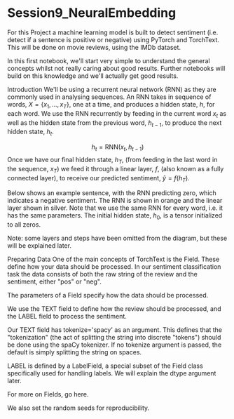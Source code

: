# Session9_NeuralEmbedding


For this Project a  machine learning model is built to detect sentiment (i.e. detect if a sentence is positive or negative) using PyTorch and TorchText. This will be done on movie reviews, using the IMDb dataset.

In this first notebook, we'll start very simple to understand the general concepts whilst not really caring about good results. Further notebooks will build on this knowledge and we'll actually get good results.

Introduction
We'll be using a recurrent neural network (RNN) as they are commonly used in analysing sequences. An RNN takes in sequence of words, $X=\{x_1, ..., x_T\}$, one at a time, and produces a hidden state, $h$, for each word. We use the RNN recurrently by feeding in the current word $x_t$ as well as the hidden state from the previous word, $h_{t-1}$, to produce the next hidden state, $h_t$.

$$h_t = \text{RNN}(x_t, h_{t-1})$$
Once we have our final hidden state, $h_T$, (from feeding in the last word in the sequence, $x_T$) we feed it through a linear layer, $f$, (also known as a fully connected layer), to receive our predicted sentiment, $\hat{y} = f(h_T)$.

Below shows an example sentence, with the RNN predicting zero, which indicates a negative sentiment. The RNN is shown in orange and the linear layer shown in silver. Note that we use the same RNN for every word, i.e. it has the same parameters. The initial hidden state, $h_0$, is a tensor initialized to all zeros.



Note: some layers and steps have been omitted from the diagram, but these will be explained later.

Preparing Data
One of the main concepts of TorchText is the Field. These define how your data should be processed. In our sentiment classification task the data consists of both the raw string of the review and the sentiment, either "pos" or "neg".

The parameters of a Field specify how the data should be processed.

We use the TEXT field to define how the review should be processed, and the LABEL field to process the sentiment.

Our TEXT field has tokenize='spacy' as an argument. This defines that the "tokenization" (the act of splitting the string into discrete "tokens") should be done using the spaCy tokenizer. If no tokenize argument is passed, the default is simply splitting the string on spaces.

LABEL is defined by a LabelField, a special subset of the Field class specifically used for handling labels. We will explain the dtype argument later.

For more on Fields, go here.

We also set the random seeds for reproducibility.
